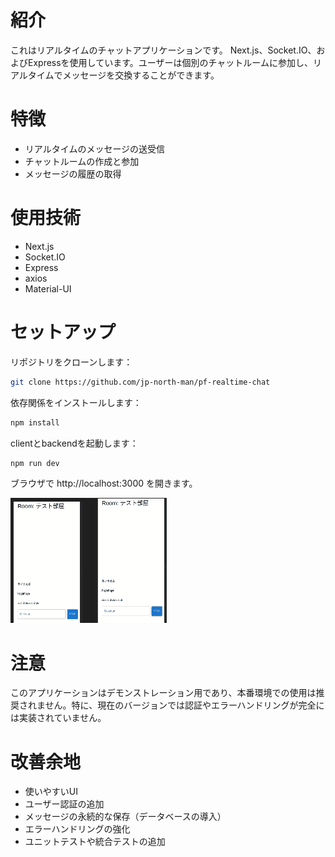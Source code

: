 # 紹介
これはリアルタイムのチャットアプリケーションです。
Next.js、Socket.IO、およびExpressを使用しています。ユーザーは個別のチャットルームに参加し、リアルタイムでメッセージを交換することができます。   

# 特徴
- リアルタイムのメッセージの送受信
- チャットルームの作成と参加
- メッセージの履歴の取得

# 使用技術
- Next.js
- Socket.IO
- Express
- axios
- Material-UI

# セットアップ
リポジトリをクローンします：
```bash
git clone https://github.com/jp-north-man/pf-realtime-chat
```
   
依存関係をインストールします：
```bash
npm install
```
   
clientとbackendを起動します：
```bash
npm run dev
```
   
ブラウザで http://localhost:3000 を開きます。   

![gif](https://github.com/jp-north-man/pf-realtime-chat/blob/main/media/demo.gif)

# 注意   
このアプリケーションはデモンストレーション用であり、本番環境での使用は推奨されません。特に、現在のバージョンでは認証やエラーハンドリングが完全には実装されていません。   

# 改善余地
- 使いやすいUI
- ユーザー認証の追加
- メッセージの永続的な保存（データベースの導入）
- エラーハンドリングの強化
- ユニットテストや統合テストの追加